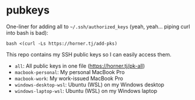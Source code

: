 # pubkeys

One-liner for adding all to `~/.ssh/authorized_keys` (yeah, yeah... piping curl into bash is bad):

```shell
bash <(curl -Ls https://horner.tj/add-pks)
```

This repo contains my SSH public keys so I can easily access them.

- `all`: All public keys in one file (https://horner.tj/pk-all)
- `macbook-personal`: My personal MacBook Pro
- `macbook-work`: My work-issued MacBook Pro
- `windows-desktop-wsl`: Ubuntu (WSL) on my Windows desktop
- `windows-laptop-wsl`: Ubuntu (WSL) on my Windows laptop